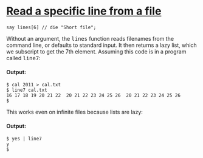 [1]: http://rosettacode.org/wiki/Read_a_specific_line_from_a_file

# [Read a specific line from a file][1]

```perl6
say lines[6] // die "Short file";
```


Without an argument, the <tt>lines</tt> function reads filenames from the command line, or defaults to standard input. It then returns a lazy list, which we subscript to get the 7th element. Assuming this code is in a program called <tt>line7</tt>:


#### Output:
```
$ cal 2011 > cal.txt
$ line7 cal.txt
16 17 18 19 20 21 22  20 21 22 23 24 25 26  20 21 22 23 24 25 26  
$
```


This works even on infinite files because lists are lazy:


#### Output:
```
$ yes | line7
y
$
```